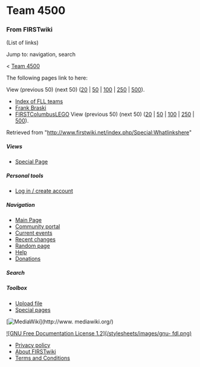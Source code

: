 # Team 4500

### From FIRSTwiki

(List of links)

Jump to: navigation, search

&lt; [Team 4500](/index.php?title=Team_4500&redirect=no "Team 4500" )  

The following pages link to here:

View (previous 50) (next 50)
([20](/index.php?title=Special:Whatlinkshere/Team_4500&limit=20&from=0
"Special:Whatlinkshere/Team 4500" ) |
[50](/index.php?title=Special:Whatlinkshere/Team_4500&limit=50&from=0
"Special:Whatlinkshere/Team 4500" ) |
[100](/index.php?title=Special:Whatlinkshere/Team_4500&limit=100&from=0
"Special:Whatlinkshere/Team 4500" ) |
[250](/index.php?title=Special:Whatlinkshere/Team_4500&limit=250&from=0
"Special:Whatlinkshere/Team 4500" ) |
[500](/index.php?title=Special:Whatlinkshere/Team_4500&limit=500&from=0
"Special:Whatlinkshere/Team 4500" )).

  * [Index of FLL teams](/index.php/Index_of_FLL_teams "Index of FLL teams" )
  * [Frank Braski](/index.php/Frank_Braski "Frank Braski" )
  * [FIRSTColumbusLEGO](/index.php/FIRSTColumbusLEGO "FIRSTColumbusLEGO" )
View (previous 50) (next 50)
([20](/index.php?title=Special:Whatlinkshere/Team_4500&limit=20&from=0
"Special:Whatlinkshere/Team 4500" ) |
[50](/index.php?title=Special:Whatlinkshere/Team_4500&limit=50&from=0
"Special:Whatlinkshere/Team 4500" ) |
[100](/index.php?title=Special:Whatlinkshere/Team_4500&limit=100&from=0
"Special:Whatlinkshere/Team 4500" ) |
[250](/index.php?title=Special:Whatlinkshere/Team_4500&limit=250&from=0
"Special:Whatlinkshere/Team 4500" ) |
[500](/index.php?title=Special:Whatlinkshere/Team_4500&limit=500&from=0
"Special:Whatlinkshere/Team 4500" )).

Retrieved from "<http://www.firstwiki.net/index.php/Special:Whatlinkshere>"

##### Views

  * [Special Page](/index.php/Special:Whatlinkshere/Team_4500)

##### Personal tools

  * [Log in / create account](/index.php?title=Special:Userlogin&returnto=Special:Whatlinkshere)

[](/index.php/Main_Page "Main Page" )

##### Navigation

  * [Main Page](/index.php/Main_Page)
  * [Community portal](/index.php/FIRSTwiki:Community_portal)
  * [Current events](/index.php/Current_events)
  * [Recent changes](/index.php/Special:Recentchanges)
  * [Random page](/index.php/Special:Random)
  * [Help](/index.php/Help:Contents)
  * [Donations](/index.php/FIRSTwiki:Site_support)

##### Search



##### Toolbox

  * [Upload file](/index.php/Special:Upload)
  * [Special pages](/index.php/Special:Specialpages)

[![MediaWiki](/skins/common/images/poweredby_mediawiki_88x31.png)](http://www.
mediawiki.org/)

[![GNU Free Documentation License 1.2](/stylesheets/images/gnu-
fdl.png)](http://www.gnu.org/copyleft/fdl.html)

  * [Privacy policy](/index.php/FIRSTwiki:Privacy_policy "FIRSTwiki:Privacy policy" )
  * [About FIRSTwiki](/index.php/FIRSTwiki:About "FIRSTwiki:About" )
  * [Terms and Conditions](/index.php/FIRSTwiki:Terms_and_conditions "FIRSTwiki:Terms and conditions" )

